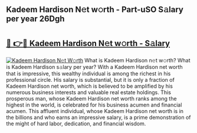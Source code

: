 ## Kadeem Hardison N𝚎t w𝚘rth - Part-uSO S𝚊lary per year 26Dgh

# <h2><a href="http://gc56yv6.nevu.top/?p=Kadeem+Hardison">🔗 👉🔴 Kadeem Hardison N𝚎t w𝚘rth - S𝚊lary</a></h2>

[![Kadeem Hardison N𝚎t W𝚘rth](https://i.imgur.com/Oavwk0R.jpeg)](http://gc56yv6.nevu.top/?p=Kadeem+Hardison)
What is Kadeem Hardison n𝚎t w𝚘rth? What is Kadeem Hardison s𝚊lary per year?
With a Kadeem Hardison net worth that is impressive, this wealthy individual is among the richest in his professional circle. His salary is substantial, but it is only a fraction of Kadeem Hardison net worth, which is believed to be amplified by his numerous business interests and valuable real estate holdings. This prosperous man, whose Kadeem Hardison net worth ranks among the highest in the world, is celebrated for his business acumen and financial acumen. This affluent individual, whose Kadeem Hardison net worth is in the billions and who earns an impressive salary, is a prime demonstration of the might of hard labor, dedication, and financial wisdom.
